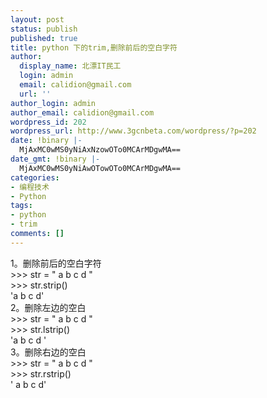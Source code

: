 ```yaml
---
layout: post
status: publish
published: true
title: python 下的trim,删除前后的空白字符
author:
  display_name: 北漂IT民工
  login: admin
  email: calidion@gmail.com
  url: ''
author_login: admin
author_email: calidion@gmail.com
wordpress_id: 202
wordpress_url: http://www.3gcnbeta.com/wordpress/?p=202
date: !binary |-
  MjAxMC0wMS0yNiAxNzowOTo0MCArMDgwMA==
date_gmt: !binary |-
  MjAxMC0wMS0yNiAwOTowOTo0MCArMDgwMA==
categories:
- 编程技术
- Python
tags:
- python
- trim
comments: []
---
```

<p>1。删除前后的空白字符<br />
>>> str = " a b c d "<br />
>>> str.strip()<br />
'a b c d'<br />
2。删除左边的空白<br />
>>> str = "                a b c d                  "<br />
>>> str.lstrip()<br />
'a b c d                  '<br />
3。删除右边的空白<br />
>>> str = "                a b c d                  "<br />
>>> str.rstrip()<br />
'                a b c d'</p>
